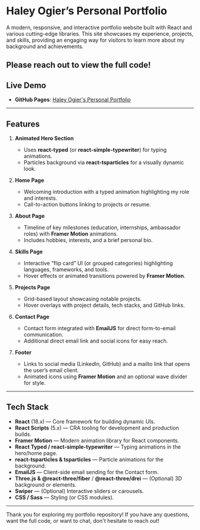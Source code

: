 # Haley Ogier’s Personal Portfolio

A modern, responsive, and interactive portfolio website built with React and various cutting-edge libraries. This site showcases my experience, projects, and skills, providing an engaging way for visitors to learn more about my background and achievements.

Please reach out to view the full code!
---

## Live Demo

- **GitHub Pages**: [Haley Ogier's Personal Portfolio](https://haley-ogier.github.io/Portfolio/)  

---

## Features

1. **Animated Hero Section**  
   - Uses **react-typed** (or **react-simple-typewriter**) for typing animations.  
   - Particles background via **react-tsparticles** for a visually dynamic look.

2. **Home Page**  
   - Welcoming introduction with a typed animation highlighting my role and interests.  
   - Call-to-action buttons linking to projects or resume.

3. **About Page**  
   - Timeline of key milestones (education, internships, ambassador roles) with **Framer Motion** animations.  
   - Includes hobbies, interests, and a brief personal bio.

4. **Skills Page**  
   - Interactive “flip card” UI (or grouped categories) highlighting languages, frameworks, and tools.  
   - Hover effects or animated transitions powered by **Framer Motion**.

5. **Projects Page**  
   - Grid-based layout showcasing notable projects.  
   - Hover overlays with project details, tech stacks, and GitHub links.

6. **Contact Page**  
   - Contact form integrated with **EmailJS** for direct form-to-email communication.  
   - Additional direct email link and social icons for easy reach.

7. **Footer**  
   - Links to social media (LinkedIn, GitHub) and a mailto link that opens the user’s email client.  
   - Animated icons using **Framer Motion** and an optional wave divider for style.

---

## Tech Stack

- **React** (18.x) — Core framework for building dynamic UIs.  
- **React Scripts** (5.x) — CRA tooling for development and production builds.  
- **Framer Motion** — Modern animation library for React components.  
- **React Typed / react-simple-typewriter** — Typing animations in the hero/home page.  
- **react-tsparticles & tsparticles** — Particle animations for the background.  
- **EmailJS** — Client-side email sending for the Contact form.  
- **Three.js & @react-three/fiber** / **@react-three/drei** — (Optional) 3D background or elements.  
- **Swiper** — (Optional) Interactive sliders or carousels.  
- **CSS / Sass** — Styling (or CSS modules).

---

Thank you for exploring my portfolio repository! If you have any questions, want the full code, or want to chat, don't hesitate to reach out!
